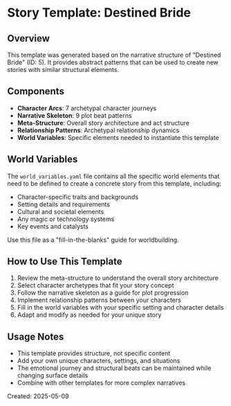 # Story Template: Destined Bride

## Overview
This template was generated based on the narrative structure of "Destined Bride" (ID: 5).
It provides abstract patterns that can be used to create new stories with similar structural elements.

## Components
- **Character Arcs**: 7 archetypal character journeys
- **Narrative Skeleton**: 9 plot beat patterns
- **Meta-Structure**: Overall story architecture and act structure
- **Relationship Patterns**: Archetypal relationship dynamics
- **World Variables**: Specific elements needed to instantiate this template
## World Variables
The `world_variables.yaml` file contains all the specific world elements that need to be defined to create a concrete story from this template, including:
- Character-specific traits and backgrounds
- Setting details and requirements
- Cultural and societal elements
- Any magic or technology systems
- Key events and catalysts

Use this file as a "fill-in-the-blanks" guide for worldbuilding.


## How to Use This Template
1. Review the meta-structure to understand the overall story architecture
2. Select character archetypes that fit your story concept
3. Follow the narrative skeleton as a guide for plot progression
4. Implement relationship patterns between your characters
5. Fill in the world variables with your specific setting and character details
6. Adapt and modify as needed for your unique story

## Usage Notes
- This template provides structure, not specific content
- Add your own unique characters, settings, and situations
- The emotional journey and structural beats can be maintained while changing surface details
- Combine with other templates for more complex narratives

Created: 2025-05-09
